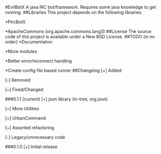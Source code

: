 #EvilBotX
A java IRC bot/framework. Requires some java knowledge to get running.
##Libraries
This project depends on the following libraries:

*PircBotX

*ApacheCommons (org.apache.commons.lang3)
##License
The source code of this project is available under a New BSD License.
##TODO (in no order)
*Documentation

*More modules

*Better error/reconnect handling

*Create config file based runner
##Changelog
[+] Added

[-] Removed

[~] Fixed/Changed

###0.1.1 (current)
[+] json library (in-tree, org.json)

[+] More Utilities

[+] UrbanCommand

[~] Assorted refactoring

[-] Legacy/unnecessary code

###0.1.0
[+] Initial release

